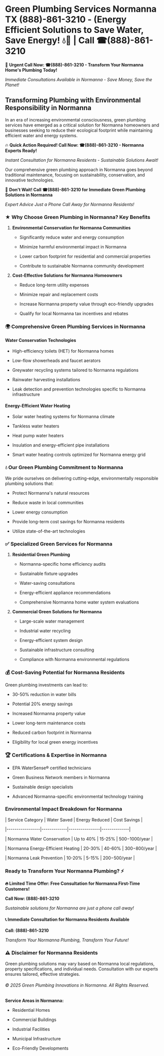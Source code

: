 # Green Plumbing Services Normanna TX (888)-861-3210 - (Energy Efficient Solutions to Save Water, Save Energy! 💧🌿 | Call ☎(888)-861-3210

🚨 **Urgent Call Now: ☎(888)-861-3210 - Transform Your Normanna Home's Plumbing Today!**
*Immediate Consultations Available in Normanna - Save Money, Save the Planet!*

## Transforming Plumbing with Environmental Responsibility in Normanna

In an era of increasing environmental consciousness, green plumbing services have emerged as a critical solution for Normanna homeowners and businesses seeking to reduce their ecological footprint while maintaining efficient water and energy systems. 

🔥 **Quick Action Required! Call Now: ☎(888)-861-3210 - Normanna Experts Ready!**
*Instant Consultation for Normanna Residents - Sustainable Solutions Await!*

Our comprehensive green plumbing approach in Normanna goes beyond traditional maintenance, focusing on sustainability, conservation, and innovative technologies.

🚨 **Don't Wait! Call ☎(888)-861-3210 for Immediate Green Plumbing Solutions in Normanna**
*Expert Advice Just a Phone Call Away for Normanna Residents!*

### ★ Why Choose Green Plumbing in Normanna? Key Benefits

1. **Environmental Conservation for Normanna Communities** 
   - Significantly reduce water and energy consumption
   - Minimize harmful environmental impact in Normanna
   - Lower carbon footprint for residential and commercial properties
   - Contribute to sustainable Normanna community development

2. **Cost-Effective Solutions for Normanna Homeowners** 
   - Reduce long-term utility expenses
   - Minimize repair and replacement costs
   - Increase Normanna property value through eco-friendly upgrades
   - Qualify for local Normanna tax incentives and rebates

### 🌍 Comprehensive Green Plumbing Services in Normanna

#### Water Conservation Technologies
- High-efficiency toilets (HET) for Normanna homes
- Low-flow showerheads and faucet aerators
- Greywater recycling systems tailored to Normanna regulations
- Rainwater harvesting installations
- Leak detection and prevention technologies specific to Normanna infrastructure

#### Energy-Efficient Water Heating
- Solar water heating systems for Normanna climate
- Tankless water heaters
- Heat pump water heaters
- Insulation and energy-efficient pipe installations
- Smart water heating controls optimized for Normanna energy grid

### 💧 Our Green Plumbing Commitment to Normanna

We pride ourselves on delivering cutting-edge, environmentally responsible plumbing solutions that:
- Protect Normanna's natural resources
- Reduce waste in local communities
- Lower energy consumption
- Provide long-term cost savings for Normanna residents
- Utilize state-of-the-art technologies

### ✅ Specialized Green Services for Normanna

1. **Residential Green Plumbing**
   - Normanna-specific home efficiency audits
   - Sustainable fixture upgrades
   - Water-saving consultations
   - Energy-efficient appliance recommendations
   - Comprehensive Normanna home water system evaluations

2. **Commercial Green Solutions for Normanna**
   - Large-scale water management
   - Industrial water recycling
   - Energy-efficient system design
   - Sustainable infrastructure consulting
   - Compliance with Normanna environmental regulations

### 💰 Cost-Saving Potential for Normanna Residents

Green plumbing investments can lead to:
- 30-50% reduction in water bills
- Potential 20% energy savings
- Increased Normanna property value
- Lower long-term maintenance costs
- Reduced carbon footprint in Normanna
- Eligibility for local green energy incentives

### 🏆 Certifications & Expertise in Normanna

- EPA WaterSense® certified technicians
- Green Business Network members in Normanna
- Sustainable design specialists
- Advanced Normanna-specific environmental technology training

### Environmental Impact Breakdown for Normanna

| Service Category | Water Saved | Energy Reduced | Cost Savings |
|-----------------|-------------|----------------|--------------|
| Normanna Water Conservation | Up to 40% | 15-25% | $500-$1000/year |
| Normanna Energy-Efficient Heating | 20-30% | 40-60% | $300-$800/year |
| Normanna Leak Prevention | 10-20% | 5-15% | $200-$500/year |

### Ready to Transform Your Normanna Plumbing? ⚡

**🔥 Limited Time Offer: Free Consultation for Normanna First-Time Customers!**

**Call Now: (888)-861-3210**
*Sustainable solutions for Normanna are just a phone call away!*

#### 📞 Immediate Consultation for Normanna Residents Available

**Call: (888)-861-3210**
*Transform Your Normanna Plumbing, Transform Your Future!*

### ⚠️ Disclaimer for Normanna Residents

Green plumbing solutions may vary based on Normanna local regulations, property specifications, and individual needs. Consultation with our experts ensures tailored, effective strategies.

###### © 2025 Green Plumbing Innovations in Normanna. All Rights Reserved.

**Service Areas in Normanna:** 
- Residential Homes
- Commercial Buildings
- Industrial Facilities
- Municipal Infrastructure
- Eco-Friendly Developments